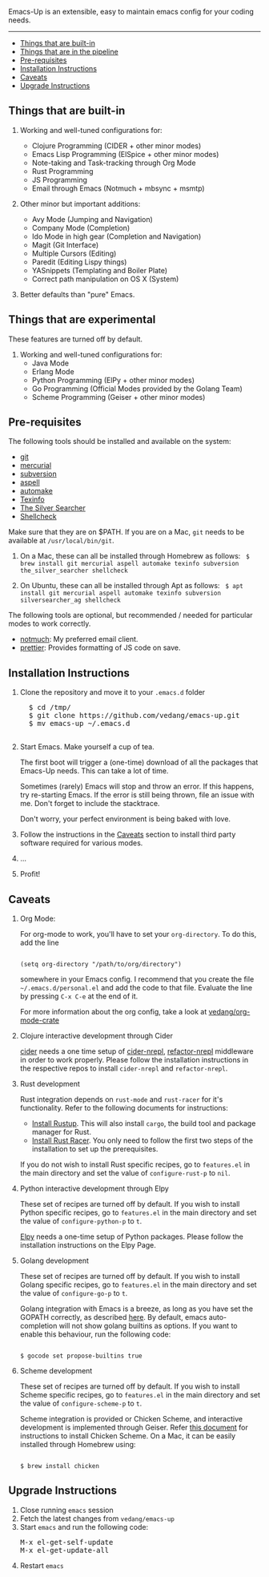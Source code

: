 Emacs-Up is an extensible, easy to maintain emacs config for your coding needs.

***
- [Things that are built-in](#things-that-are-built-in)
- [Things that are in the pipeline](#things-that-are-in-the-pipeline)
- [Pre-requisites](#pre-requisites)
- [Installation Instructions](#installation-instructions)
- [Caveats](#caveats)
- [Upgrade Instructions](#upgrade-instructions)

## Things that are built-in

1. Working and well-tuned configurations for:
   - Clojure Programming (CIDER + other minor modes)
   - Emacs Lisp Programming (ElSpice + other minor modes)
   - Note-taking and Task-tracking through Org Mode
   - Rust Programming
   - JS Programming
   - Email through Emacs (Notmuch + mbsync + msmtp)

2. Other minor but important additions:
   - Avy Mode (Jumping and Navigation)
   - Company Mode (Completion)
   - Ido Mode in high gear (Completion and Navigation)
   - Magit (Git Interface)
   - Multiple Cursors (Editing)
   - Paredit (Editing Lispy things)
   - YASnippets (Templating and Boiler Plate)
   - Correct path manipulation on OS X (System)

3. Better defaults than "pure" Emacs.

## Things that are experimental

These features are turned off by default.

1. Working and well-tuned configurations for:
   - Java Mode
   - Erlang Mode
   - Python Programming (ElPy + other minor modes)
   - Go Programming (Official Modes provided by the Golang Team)
   - Scheme Programming (Geiser + other minor modes)

## Pre-requisites

The following tools should be installed and available on the system:
- [git](http://git-scm.com/)
- [mercurial](http://mercurial.selenic.com/)
- [subversion](https://subversion.apache.org/)
- [aspell](http://aspell.net/)
- [automake](https://www.gnu.org/software/automake/)
- [Texinfo](https://www.gnu.org/software/texinfo/)
- [The Silver Searcher](https://github.com/ggreer/the_silver_searcher)
- [Shellcheck](https://github.com/koalaman/shellcheck)

Make sure that they are on $PATH. If you are on a Mac, `git` needs to
be available at `/usr/local/bin/git`.

1. On a Mac, these can all be installed through Homebrew as follows:
   <code>
   $ brew install git mercurial aspell automake texinfo subversion the_silver_searcher shellcheck
   </code>

2. On Ubuntu, these can all be installed through Apt as follows:
   <code>
   $ apt install git mercurial aspell automake texinfo subversion silversearcher_ag shellcheck
   </code>

The following tools are optional, but recommended / needed for particular modes to work correctly.
- [notmuch](https://notmuchmail.org/): My preferred email client.
- [prettier](https://github.com/prettier/prettier-emacs): Provides formatting of JS code on save.

## Installation Instructions

1. Clone the repository and move it to your `.emacs.d` folder

     <pre>
     $ cd /tmp/
     $ git clone https://github.com/vedang/emacs-up.git
     $ mv emacs-up ~/.emacs.d
     </pre>

2. Start Emacs. Make yourself a cup of tea.

   The first boot will trigger a (one-time) download of all the
   packages that Emacs-Up needs. This can take a lot of time.

   Sometimes (rarely) Emacs will stop and throw an error. If this
   happens, try re-starting Emacs. If the error is still being thrown,
   file an issue with me. Don't forget to include the stacktrace.

   Don't worry, your perfect environment is being baked with love.

3. Follow the instructions in the [Caveats](#caveats) section to install
   third party software required for various modes.

4. ...

5. Profit!


## Caveats

1. Org Mode:

   For org-mode to work, you'll have to set your `org-directory`. To
   do this, add the line

   <code>
   (setq org-directory "/path/to/org/directory")
   </code>

   somewhere in your Emacs config. I recommend that you create the
   file `~/.emacs.d/personal.el` and add the code to that
   file. Evaluate the line by pressing `C-x C-e` at the end of it.

   For more information about the org config, take a look at
   [vedang/org-mode-crate](https://github.com/vedang/org-mode-crate)

2. Clojure interactive development through Cider

   [cider](https://github.com/clojure-emacs/cider/) needs a one time
   setup of
   [cider-nrepl](https://github.com/clojure-emacs/cider-nrepl/),
   [refactor-nrepl](https://github.com/clojure-emacs/refactor-nrepl/)
   middleware in order to work properly. Please follow the
   installation instructions in the respective repos to install
   `cider-nrepl` and `refactor-nrepl`.

3. Rust development

   Rust integration depends on `rust-mode` and `rust-racer` for it's
   functionality. Refer to the following documents for instructions:
   - [Install Rustup](https://www.rust-lang.org/tools/install). This
     will also install `cargo`, the build tool and package manager for
     Rust.
   - [Install Rust
     Racer](https://github.com/racer-rust/emacs-racer#installation).
     You only need to follow the first two steps of the installation
     to set up the prerequisites.

   If you do not wish to install Rust specific recipes,
   go to `features.el` in the main directory and set the value of
   `configure-rust-p` to `nil`.

4. Python interactive development through Elpy

   These set of recipes are turned off by default. If you wish to
   install Python specific recipes, go to `features.el` in the main
   directory and set the value of `configure-python-p` to `t`.

   [Elpy](https://github.com/jorgenschaefer/elpy/) needs a one-time
   setup of Python packages. Please follow the installation
   instructions on the Elpy Page.

5. Golang development

   These set of recipes are turned off by default. If you wish to
   install Golang specific recipes, go to `features.el` in the main
   directory and set the value of `configure-go-p` to `t`.

   Golang integration with Emacs is a breeze, as long as you have set
   the GOPATH correctly, as described
   [here](http://golang.org/doc/code.html). By default, emacs
   auto-completion will not show golang builtins as options. If you
   want to enable this behaviour, run the following code:

   <code>
   $ gocode set propose-builtins true
   </code>

6. Scheme development

   These set of recipes are turned off by default. If you wish to
   install Scheme specific recipes, go to `features.el` in the main
   directory and set the value of `configure-scheme-p` to `t`.

   Scheme integration is provided or Chicken Scheme, and interactive
   development is implemented through Geiser. Refer
   [this document](http://code.call-cc.org/) for instructions to
   install Chicken Scheme. On a Mac, it can be easily installed
   through Homebrew using:

   <code>
   $ brew install chicken
   </code>

## Upgrade Instructions

1. Close running `emacs` session
2. Fetch the latest changes from `vedang/emacs-up`
3. Start `emacs` and run the following code:
   <pre>
   M-x el-get-self-update
   M-x el-get-update-all
   </pre>
4. Restart `emacs`
